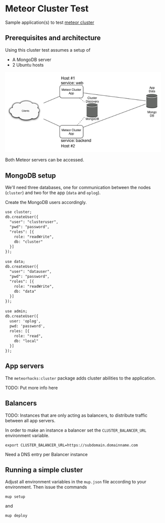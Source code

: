 Meteor Cluster Test
===================

Sample application(s) to test [meteor
cluster](https://github.com/meteorhacks/cluster)

Prerequisites and architecture
------------------------------

Using this cluster test assumes a setup of

-   A MongoDB server
-   2 Ubuntu hosts

![Cluster setup architecture](doc/architecture.png)

Both Meteor servers can be accessed.

MongoDB setup
-------------

We'll need three databases, one for communication between the nodes
(`cluster`) and two for the app (`data` and `oplog`).

Create the MongoDB users accordingly.

    use cluster;
    db.createUser({
      "user": "clusteruser",
      "pwd": "password",
      "roles": [{
        role: "readWrite",
        db: "cluster"
      }]
    });

    use data;
    db.createUser({
      "user": "datauser",
      "pwd": "password",
      "roles": [{
        role: "readWrite",
        db: "data"
      }]
    });

    use admin;
    db.createUser({
      user: 'oplog',
      pwd: 'password',
      roles: [{  
        role: "read",
        db: "local"
      }]
    });

App servers
-----------

The `meteorhacks:cluster` package adds cluster abilities to the
application.

TODO: Put more info here

Balancers
---------

TODO: Instances that are only acting as balancers, to distribute traffic
between all app servers.

In order to make an instance a balancer set the `CLUSTER_BALANCER_URL`
environment variable.

    export CLUSTER_BALANCER_URL=https://subdomain.domainname.com

Need a DNS entry per Balancer instance

Running a simple cluster
------------------------

Adjust all environment variables in the `mup.json` file according to
your environment. Then issue the commands

    mup setup

and

    mup deploy
